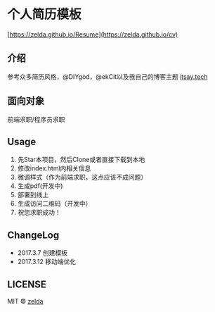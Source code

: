 # 个人简历模板

[https://zelda.github.io/Resume](https://zelda.github.io/cv)

## 介绍

参考众多简历风格，@DIYgod，@ekCit以及我自己的博客主题 [itsay.tech](http://itsay.tech)

## 面向对象

前端求职/程序员求职

## Usage

1. 先Star本项目，然后Clone或者直接下载到本地
2. 修改index.html内相关信息
3. 微调样式（作为前端求职，这点应该不成问题）
4. 生成pdf(开发中)
5. 部署到线上
6. 生成访问二维码（开发中）
7. 祝您求职成功！

## ChangeLog
- 2017.3.7 创建模板
- 2017.3.12 移动端优化

## LICENSE

MIT © [zelda](https://github.com/zelda)